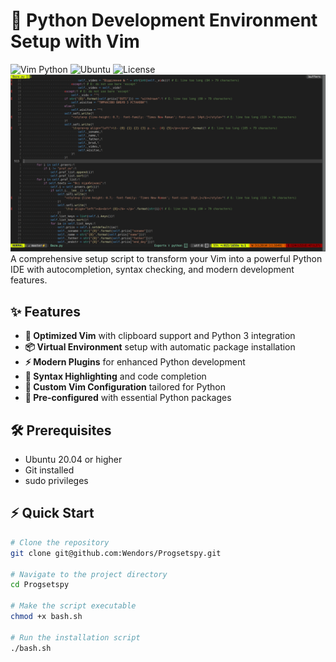 # 🐍 Python Development Environment Setup with Vim

![Vim Python](https://img.shields.io/badge/Vim-Python%20Development-blue?style=for-the-badge&logo=vim&logoColor=white)
![Ubuntu](https://img.shields.io/badge/Ubuntu-20.04%2B-orange?style=for-the-badge&logo=ubuntu&logoColor=white)
![License](https://img.shields.io/badge/License-MIT-green?style=for-the-badge)
<img src="https://github.com/Wendors/SetPyVim/blob/main/1.png">
A comprehensive setup script to transform your Vim into a powerful Python IDE with autocompletion, syntax checking, and modern development features.

## ✨ Features

- **🚀 Optimized Vim** with clipboard support and Python 3 integration
- **📦 Virtual Environment** setup with automatic package installation
- **⚡ Modern Plugins** for enhanced Python development
- **🎯 Syntax Highlighting** and code completion
- **🔧 Custom Vim Configuration** tailored for Python
- **📝 Pre-configured** with essential Python packages

## 🛠 Prerequisites

- Ubuntu 20.04 or higher
- Git installed
- sudo privileges

## ⚡ Quick Start

```bash
# Clone the repository
git clone git@github.com:Wendors/Progsetspy.git

# Navigate to the project directory
cd Progsetspy

# Make the script executable
chmod +x bash.sh

# Run the installation script
./bash.sh
